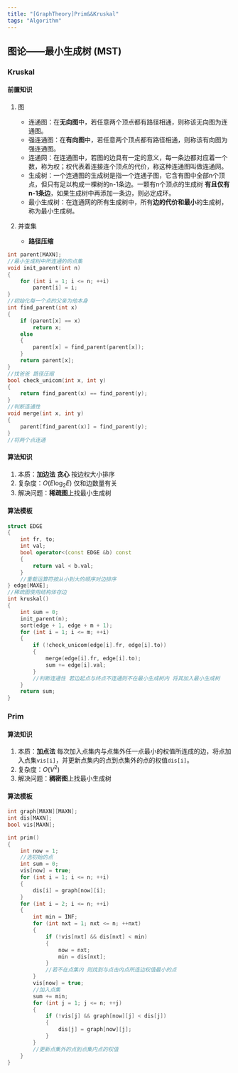 ```yaml
---
title: "[GraphTheory]Prim&&Kruskal"
tags: "Algorithm"
---
```


## 图论——最小生成树 (MST)

### Kruskal

#### 前置知识

1.  图
    -   连通图：在**无向图**中，若任意两个顶点都有路径相通，则称该无向图为连通图。
    -   强连通图：在**有向图**中，若任意两个顶点都有路径相通，则称该有向图为强连通图。
    -   连通网：在连通图中，若图的边具有一定的意义，每一条边都对应着一个数，称为权；权代表着连接连个顶点的代价，称这种连通图叫做连通网。
    -   生成树：一个连通图的生成树是指一个连通子图，它含有图中全部n个顶点，但只有足以构成一棵树的n-1条边。一颗有n个顶点的生成树 **有且仅有n-1条边**，如果生成树中再添加一条边，则必定成环。
    -   最小生成树：在连通网的所有生成树中，所有**边的代价和最小**的生成树，称为最小生成树。

2.  并查集
    -   **路径压缩**

```C++
int parent[MAXN];
//最小生成树中所连通的的点集
void init_parent(int n)
{
    for (int i = 1; i <= n; ++i)
        parent[i] = i;
}
//初始化每一个点的父亲为他本身
int find_parent(int x)
{
    if (parent[x] == x)
        return x;
    else
    {
        parent[x] = find_parent(parent[x]);
    }
    return parent[x];
}
//找爸爸 路径压缩
bool check_unicom(int x, int y)
{
    return find_parent(x) == find_parent(y);
}
//判断连通性
void merge(int x, int y)
{
    parent[find_parent(x)] = find_parent(y);
}
//将两个点连通
```

#### 算法知识

1.  本质：**加边法** **贪心** 按边权大小排序
2.  复杂度：$O(E\log_2 E)$ 仅和边数量有关
3.  解决问题：**稀疏图**上找最小生成树

#### 算法模板

```C++
struct EDGE
{
    int fr, to;
    int val;
    bool operator<(const EDGE &b) const
    {
        return val < b.val;
    }
    //重载运算符按从小到大的顺序对边排序
} edge[MAXE];
//稀疏图使用结构体存边
int kruskal()
{
    int sum = 0;
    init_parent(n);
    sort(edge + 1, edge + m + 1);
    for (int i = 1; i <= m; ++i)
    {
        if (!check_unicom(edge[i].fr, edge[i].to))
        {
            merge(edge[i].fr, edge[i].to);
            sum += edge[i].val;
        }
        //判断连通性 若边起点与终点不连通则不在最小生成树内 将其加入最小生成树
    }
    return sum;
}
```

### Prim

#### 算法知识

1.  本质：**加点法** 每次加入点集内与点集外任一点最小的权值所连成的边，将点加入点集`vis[i]`，并更新点集内的点到点集外的点的权值`dis[i]`。
2.  复杂度：$O(V^2)$
3.  解决问题：**稠密图**上找最小生成树

#### 算法模板

```C++
int graph[MAXN][MAXN];
int dis[MAXN];
bool vis[MAXN];

int prim()
{
    int now = 1;
    //选初始的点
    int sum = 0;
    vis[now] = true;
    for (int i = 1; i <= n; ++i)
    {
        dis[i] = graph[now][i];
    }
    for (int i = 2; i <= n; ++i)
    {
        int min = INF;
        for (int nxt = 1; nxt <= n; ++nxt)
        {
            if (!vis[nxt] && dis[nxt] < min)
            {
                now = nxt;
                min = dis[nxt];
            }
            //若不在点集内 则找到与点击内点所连边权值最小的点
        }
        vis[now] = true;
        //加入点集
        sum += min;
        for (int j = 1; j <= n; ++j)
        {
            if (!vis[j] && graph[now][j] < dis[j])
            {
                dis[j] = graph[now][j];
            }
        }
        //更新点集外的点到点集内点的权值
    }
}
```